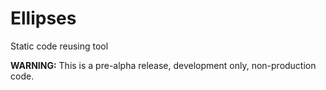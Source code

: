 Ellipses
========

Static code reusing tool

**WARNING:** This is a pre-alpha release, development only, non-production code.
